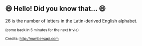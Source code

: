 ## 😄 Hello! Did you know that... 😄
26 is the number of letters in the Latin-derived English alphabet.

<sup>(come back in 5 minutes for the next trivia)</sup>


<sup>Credits: http://numbersapi.com</sup>
